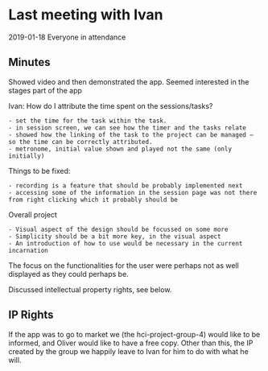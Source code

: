 # Last meeting with Ivan

2019-01-18
Everyone in attendance

## Minutes

Showed video and then demonstrated the app.
Seemed interested in the stages part of the app

Ivan: How do I attribute the time spent on the sessions/tasks?

    - set the time for the task within the task.
    - in session screen, we can see how the timer and the tasks relate
    - showed how the linking of the task to the project can be managed – so the time can be correctly attributed.
    - metronome, initial value shown and played not the same (only initially)

Things to be fixed:

    - recording is a feature that should be probably implemented next
    - accessing some of the information in the session page was not there from right clicking which it probably should be

Overall project

    - Visual aspect of the design should be focussed on some more
    - Simplicity should be a bit more key, in the visual aspect
    - An introduction of how to use would be necessary in the current incarnation


The focus on the functionalities for the user were perhaps not as well displayed as they could perhaps be.


Discussed intellectual property rights, see below.

## IP Rights

If the app was to go to market we (the hci-project-group-4) would like to be informed, and Oliver would like to have a free copy. Other than this, the IP created by the group we happily leave to Ivan for him to do with what he will. 
